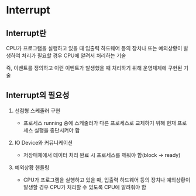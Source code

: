# Interrupt

## Interrupt란

CPU가 프로그램을 실행하고 있을 때 입출력 하드웨어 등의 장치나 또는 예외상황이 발생하여 처리가 필요할 경우 CPU에 알려서 처리하는 기술

즉, 이벤트를 정의하고 이런 이벤트가 발생했을 때 처리하기 위해 운영체제에 구현된 기술



## Interrupt의 필요성

1. 선점형 스케줄러 구현
   - 프로세스 running 중에 스케줄러가 다른 프로세스로 교체하기 위해 현재 프로세스 실행을 중단시켜야 함

2. IO Device와 커뮤니케이션
   - 저장매체에서 데이터 처리 완료 시 프로세스를 깨워야 함(block -> ready)

3. 예외상황 핸들링
   - CPU가 프로그램을 실행하고 있을 때, 입출력 하드웨어 등의 장치나 예외상황이 발생할 경우 CPU가 처리할 수 있도록  CPU에 알려줘야 함
